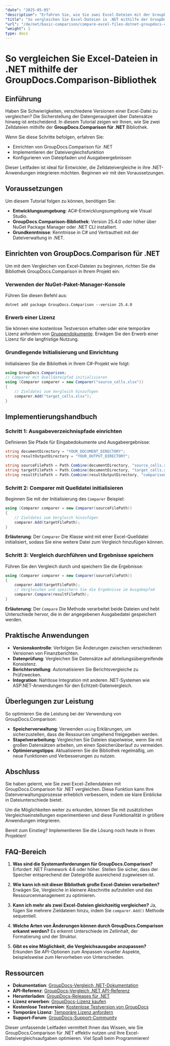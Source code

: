 ```yaml
---
"date": "2025-05-05"
"description": "Erfahren Sie, wie Sie zwei Excel-Dateien mit der GroupDocs.Comparison-Bibliothek für .NET vergleichen. Diese Anleitung behandelt Einrichtung, Implementierung und praktische Anwendungen."
"title": "So vergleichen Sie Excel-Dateien in .NET mithilfe der GroupDocs.Comparison-Bibliothek"
"url": "/de/net/basic-comparison/compare-excel-files-dotnet-groupdocs-comparison/"
"weight": 1
type: docs
---
```

# So vergleichen Sie Excel-Dateien in .NET mithilfe der GroupDocs.Comparison-Bibliothek

## Einführung

Haben Sie Schwierigkeiten, verschiedene Versionen einer Excel-Datei zu vergleichen? Die Sicherstellung der Datengenauigkeit über Datensätze hinweg ist entscheidend. In diesem Tutorial zeigen wir Ihnen, wie Sie zwei Zelldateien mithilfe der **GroupDocs.Comparison für .NET** Bibliothek.

Wenn Sie diese Schritte befolgen, erfahren Sie:
- Einrichten von GroupDocs.Comparison für .NET
- Implementieren der Dateivergleichsfunktion
- Konfigurieren von Dateipfaden und Ausgabeergebnissen

Dieser Leitfaden ist ideal für Entwickler, die Zelldateivergleiche in ihre .NET-Anwendungen integrieren möchten. Beginnen wir mit den Voraussetzungen.

## Voraussetzungen

Um diesem Tutorial folgen zu können, benötigen Sie:
- **Entwicklungsumgebung**: AC#-Entwicklungsumgebung wie Visual Studio.
- **GroupDocs.Comparison-Bibliothek**: Version 25.4.0 oder höher über NuGet Package Manager oder .NET CLI installiert.
- **Grundkenntnisse**: Kenntnisse in C# und Vertrautheit mit der Dateiverwaltung in .NET.

## Einrichten von GroupDocs.Comparison für .NET

Um mit dem Vergleichen von Excel-Dateien zu beginnen, richten Sie die Bibliothek GroupDocs.Comparison in Ihrem Projekt ein:

### Verwenden der NuGet-Paket-Manager-Konsole
Führen Sie diesen Befehl aus:
```shell
dotnet add package GroupDocs.Comparison --version 25.4.0
```

### Erwerb einer Lizenz
Sie können eine kostenlose Testversion erhalten oder eine temporäre Lizenz anfordern von [Gruppendokumente](https://purchase.groupdocs.com/temporary-license/). Erwägen Sie den Erwerb einer Lizenz für die langfristige Nutzung.

### Grundlegende Initialisierung und Einrichtung
Initialisieren Sie die Bibliothek in Ihrem C#-Projekt wie folgt:
```csharp
using GroupDocs.Comparison;
// Comparer mit Quelldateipfad initialisieren
using (Comparer comparer = new Comparer("source_cells.xlsx"))
{
    // Zieldatei zum Vergleich hinzufügen
    comparer.Add("target_cells.xlsx");
}
```

## Implementierungshandbuch

### Schritt 1: Ausgabeverzeichnispfade einrichten
Definieren Sie Pfade für Eingabedokumente und Ausgabeergebnisse:
```csharp
string documentDirectory = "YOUR_DOCUMENT_DIRECTORY";
string resultOutputDirectory = "YOUR_OUTPUT_DIRECTORY";

string sourceFilePath = Path.Combine(documentDirectory, "source_cells.xlsx");
string targetFilePath = Path.Combine(documentDirectory, "target_cells.xlsx");
string resultFilePath = Path.Combine(resultOutputDirectory, "comparison_result.xlsx");
```

### Schritt 2: Comparer mit Quelldatei initialisieren
Beginnen Sie mit der Initialisierung des `Comparer` Beispiel:
```csharp
using (Comparer comparer = new Comparer(sourceFilePath))
{
    // Zieldatei zum Vergleich hinzufügen
    comparer.Add(targetFilePath);
}
```
**Erläuterung**: Der `Comparer` Die Klasse wird mit einer Excel-Quelldatei initialisiert, sodass Sie eine weitere Datei zum Vergleich hinzufügen können.

### Schritt 3: Vergleich durchführen und Ergebnisse speichern
Führen Sie den Vergleich durch und speichern Sie die Ergebnisse:
```csharp
using (Comparer comparer = new Comparer(sourceFilePath))
{
    comparer.Add(targetFilePath);
    // Vergleichen und speichern Sie die Ergebnisse im Ausgabepfad
    comparer.Compare(resultFilePath);
}
```
**Erläuterung**: Der `Compare` Die Methode verarbeitet beide Dateien und hebt Unterschiede hervor, die in der angegebenen Ausgabedatei gespeichert werden.

## Praktische Anwendungen

- **Versionskontrolle**: Verfolgen Sie Änderungen zwischen verschiedenen Versionen von Finanzberichten.
- **Datenprüfung**: Vergleichen Sie Datensätze auf abteilungsübergreifende Konsistenz.
- **Berichterstellung**: Automatisieren Sie Berichtsvergleiche zu Prüfzwecken.
- **Integration**: Nahtlose Integration mit anderen .NET-Systemen wie ASP.NET-Anwendungen für den Echtzeit-Datenvergleich.

## Überlegungen zur Leistung

So optimieren Sie die Leistung bei der Verwendung von GroupDocs.Comparison:

- **Speicherverwaltung**: Verwenden `using` Erklärungen, um sicherzustellen, dass die Ressourcen umgehend freigegeben werden.
- **Stapelverarbeitung**: Vergleichen Sie Dateien stapelweise, wenn Sie mit großen Datensätzen arbeiten, um einen Speicherüberlauf zu vermeiden.
- **Optimierungstipps**: Aktualisieren Sie die Bibliothek regelmäßig, um neue Funktionen und Verbesserungen zu nutzen.

## Abschluss

Sie haben gelernt, wie Sie zwei Excel-Zellendateien mit GroupDocs.Comparison für .NET vergleichen. Diese Funktion kann Ihre Datenverwaltungsprozesse erheblich verbessern, indem sie klare Einblicke in Dateiunterschiede bietet.

Um die Möglichkeiten weiter zu erkunden, können Sie mit zusätzlichen Vergleichseinstellungen experimentieren und diese Funktionalität in größere Anwendungen integrieren.

Bereit zum Einstieg? Implementieren Sie die Lösung noch heute in Ihren Projekten!

## FAQ-Bereich

1. **Was sind die Systemanforderungen für GroupDocs.Comparison?** 
   Erfordert .NET Framework 4.6 oder höher. Stellen Sie sicher, dass der Speicher entsprechend der Dateigröße ausreichend zugewiesen ist.

2. **Wie kann ich mit dieser Bibliothek große Excel-Dateien verarbeiten?**
   Erwägen Sie, Vergleiche in kleinere Abschnitte aufzuteilen und das Ressourcenmanagement zu optimieren.

3. **Kann ich mehr als zwei Excel-Dateien gleichzeitig vergleichen?**
   Ja, fügen Sie mehrere Zieldateien hinzu, indem Sie `comparer.Add()` Methode sequentiell.

4. **Welche Arten von Änderungen können durch GroupDocs.Comparison erkannt werden?**
   Es erkennt Unterschiede im Zellinhalt, der Formatierung und der Struktur.

5. **Gibt es eine Möglichkeit, die Vergleichsausgabe anzupassen?**
   Erkunden Sie API-Optionen zum Anpassen visueller Aspekte, beispielsweise zum Hervorheben von Unterschieden.

## Ressourcen

- **Dokumentation**: [GroupDocs-Vergleich .NET-Dokumentation](https://docs.groupdocs.com/comparison/net/)
- **API-Referenz**: [GroupDocs-Vergleich .NET API-Referenz](https://reference.groupdocs.com/comparison/net/)
- **Herunterladen**: [GroupDocs-Releases für .NET](https://releases.groupdocs.com/comparison/net/)
- **Lizenz erwerben**: [GroupDocs-Lizenz kaufen](https://purchase.groupdocs.com/buy)
- **Kostenlose Testversion**: [Kostenlose Testversion von GroupDocs](https://releases.groupdocs.com/comparison/net/)
- **Temporäre Lizenz**: [Temporäre Lizenz anfordern](https://purchase.groupdocs.com/temporary-license/)
- **Support-Forum**: [GroupDocs-Support-Community](https://forum.groupdocs.com/c/comparison/)

Dieser umfassende Leitfaden vermittelt Ihnen das Wissen, wie Sie GroupDocs.Comparison für .NET effektiv nutzen und Ihre Excel-Dateivergleichsaufgaben optimieren. Viel Spaß beim Programmieren!